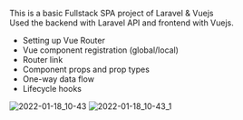 This is a basic Fullstack SPA project of Laravel & Vuejs  
Used the backend with Laravel API and frontend with Vuejs.  
- Setting up Vue Router
- Vue component registration (global/local)
- Router link
- Component props and prop types
- One-way data flow
- Lifecycle hooks


![2022-01-18_10-43](https://user-images.githubusercontent.com/23486819/149876180-7c8af498-912a-4ccd-aff0-b170970765d3.png)
![2022-01-18_10-43_1](https://user-images.githubusercontent.com/23486819/149876289-b440bf55-4d49-4b4c-b6da-a9fc9293eced.png)
